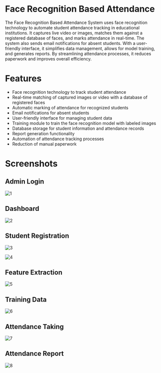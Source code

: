 # Face Recognition Based Attendance
The Face Recognition Based Attendance System uses face recognition technology to automate student attendance tracking in educational institutions. It captures live video or images, matches them against a registered database of faces, and marks attendance in real-time. The system also sends email notifications for absent students. With a user-friendly interface, it simplifies data management, allows for model training, and generates reports. By streamlining attendance processes, it reduces paperwork and improves overall efficiency.

# Features
- Face recognition technology to track student attendance
- Real-time matching of captured images or video with a database of registered faces
- Automatic marking of attendance for recognized students
- Email notifications for absent students
- User-friendly interface for managing student data
- Training module to train the face recognition model with labeled images
- Database storage for student information and attendance records
- Report generation functionality
- Automation of attendance tracking processes
- Reduction of manual paperwork

# Screenshots
## Admin Login
![1](https://github.com/Amiruzzaman-anan/Face-Recognition-Based-Attendance/assets/68743925/b6f0a720-b4df-43ce-a378-72212741f22d)

## Dashboard 
![2](https://github.com/Amiruzzaman-anan/Face-Recognition-Based-Attendance/assets/68743925/e96bb078-5947-4112-9e25-b5dabcdc33c7)

## Student Registration 
![3](https://github.com/Amiruzzaman-anan/Face-Recognition-Based-Attendance/assets/68743925/e7183b25-8b0c-413c-8d46-7d428b6e6459)

![4](https://github.com/Amiruzzaman-anan/Face-Recognition-Based-Attendance/assets/68743925/59c41ddc-4456-4dd6-a35a-95fdcab063a2)

## Feature Extraction 
![5](https://github.com/Amiruzzaman-anan/Face-Recognition-Based-Attendance/assets/68743925/a70d9c78-484c-4497-8e9f-04e533ac1078)

## Training Data

![6](https://github.com/Amiruzzaman-anan/Face-Recognition-Based-Attendance/assets/68743925/b6061684-75b2-4c1c-b51a-68e43c44c0e3)

## Attendance Taking 

![7](https://github.com/Amiruzzaman-anan/Face-Recognition-Based-Attendance/assets/68743925/9a75a983-a997-45f2-8be8-d838a3bfc1c9)

## Attendance Report 

![8](https://github.com/Amiruzzaman-anan/Face-Recognition-Based-Attendance/assets/68743925/3f043153-25a7-4f5a-a768-304d750dafc1)
